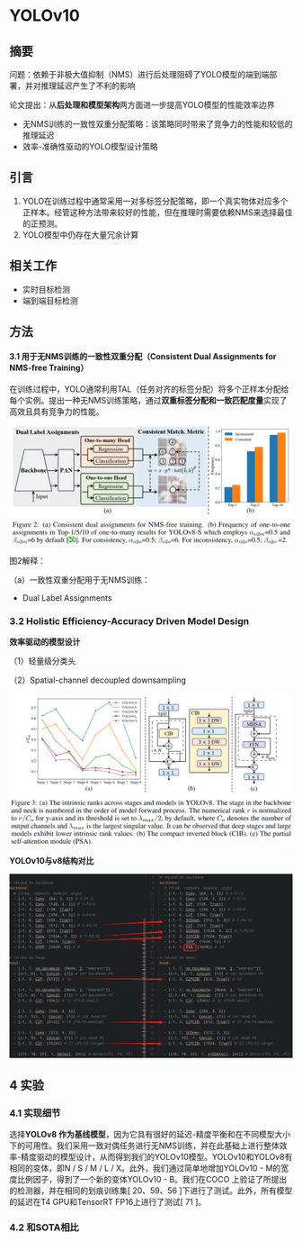 # YOLOv10

## 摘要

问题：依赖于非极大值抑制（NMS）进行后处理阻碍了YOLO模型的端到端部署，并对推理延迟产生了不利的影响

论文提出：从**后处理和模型架构**两方面进一步提高YOLO模型的性能效率边界

- 无NMS训练的一致性双重分配策略：该策略同时带来了竞争力的性能和较低的推理延迟
- 效率-准确性驱动的YOLO模型设计策略

## 引言

1. YOLO在训练过程中通常采用一对多标签分配策略，即一个真实物体对应多个正样本。经管这种方法带来较好的性能，但在推理时需要依赖NMS来选择最佳的正预测。
2. YOLO模型中仍存在大量冗余计算

## 相关工作

- 实时目标检测
- 端到端目标检测

## 方法

#### 3.1 用于无NMS训练的一致性双重分配（Consistent Dual Assignments for NMS-free Training）

在训练过程中，YOLO通常利用TAL（任务对齐的标签分配）将多个正样本分配给每个实例。提出一种无NMS训练策略，通过**双重标签分配和一致匹配度量**实现了高效且具有竞争力的性能。

![1720077746158](./assets/1720077746158.png)

图2解释：

（a）一致性双重分配用于无NMS训练：

- Dual Label Assignments


### 3.2 Holistic Efficiency-Accuracy Driven Model Design

**效率驱动的模型设计** 

（1）轻量级分类头

（2）Spatial-channel decoupled downsampling

![1720170389993](assets/1720170389993.png)



**YOLOv10与v8结构对比**

![1720171076873](assets/1720171076873.png)

## 4 实验

### 4.1 实现细节

选择**YOLOv8 作为基线模型**，因为它具有很好的延迟-精度平衡和在不同模型大小下的可用性。我们采用一致对偶任务进行无NMS训练，并在此基础上进行整体效率-精度驱动的模型设计，从而得到我们的YOLOv10模型。YOLOv10和YOLOv8有相同的变体，即N / S / M / L / X。此外，我们通过简单地增加YOLOv10 - M的宽度比例因子，得到了一个新的变体YOLOv10 - B。我们在COCO 上验证了所提出的检测器，并在相同的划痕训练集[ 20、59、56 ]下进行了测试。此外，所有模型的延迟在T4 GPU和TensorRT FP16上进行了测试[ 71 ]。

### 4.2 和SOTA相比

